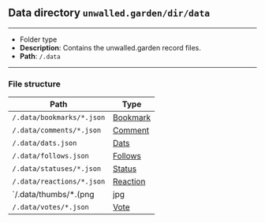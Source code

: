 ## Data directory `unwalled.garden/dir/data`

---

 - Folder type
 - **Description**: Contains the unwalled.garden record files.
 - **Path**: `/.data`

---

### File structure

|Path|Type|
|-|-|
|`/.data/bookmarks/*.json`|[Bookmark](/bookmark)|
|`/.data/comments/*.json`|[Comment](/comment)|
|`/.data/dats.json`|[Dats](/dats)|
|`/.data/follows.json`|[Follows](/follows)|
|`/.data/statuses/*.json`|[Status](/status)|
|`/.data/reactions/*.json`|[Reaction](/reaction)|
|`/.data/thumbs/*.(png|jpg|jpeg)`|Images (Thumbnails)|
|`/.data/votes/*.json`|[Vote](/vote)|
